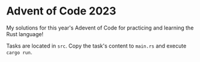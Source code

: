 # Advent of Code 2023
My solutions for this year's Adevent of Code for practicing and learning the Rust language!

Tasks are located in `src`. Copy the task's content to `main.rs` and execute `cargo run`.
